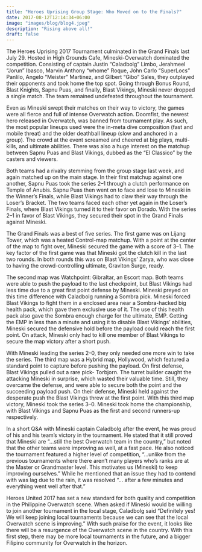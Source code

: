 ```yaml
---
title: "Heroes Uprising Group Stage: Who Moved on to the Finals?"
date: 2017-08-12T12:14:34+06:00
image: "images/blog/blog4.jpeg"
description: "Rising above all!"
draft: false
---
```


The Heroes Uprising 2017 Tournament culminated in the Grand Finals last July 29. Hosted in High Grounds Cafe, Mineski-Overwatch dominated the competition. Consisting of captain Justin “Caladbolg” Limbo, Jerahmeel “Jorun” Ibasco, Marvin Anthony “whome” Roque, John Carlo “SuperLocs” Panlilo, Angelo “Meister” Martinez, and Gilbert “Gibo” Sales, they outplayed their opponents and took home the top spot. Going through Bonus Round, Blast Knights, Sapnu Puas, and finally, Blast Vikings, Mineski never dropped a single match. The team remained undefeated throughout the tournament.

Even as Mineski swept their matches on their way to victory, the games were all fierce and full of intense Overwatch action. Doomfist, the newest hero released in Overwatch, was banned from tournament play. As such, the most popular lineups used were the in-meta dive composition (fast and mobile threat) and the older deathball lineup (slow and anchored in a group). The crowd at the event screamed and cheered at big plays, multi-kills, and ultimate abilities. There was also a huge interest on the matchup between Sapnu Puas and Blast Vikings, dubbed as the “El Classico” by the casters and viewers.

Both teams had a rivalry stemming from the group stage last week, and again matched up on the main stage. In their first matchup against one another, Sapnu Puas took the series 2–1 through a clutch performance on Temple of Anubis. Sapnu Puas then went on to face and lose to Mineski in the Winner’s Finals, while Blast Vikings had to claw their way through the Loser’s Bracket. The two teams faced each other yet again in the Loser’s Finals, where Blast Vikings turned it to their favor on Dorado. With the series 2–1 in favor of Blast Vikings, they secured their spot in the Grand Finals against Mineski.

The Grand Finals was a best of five series. The first game was on Lijang Tower, which was a heated Control-map matchup. With a point at the center of the map to fight over, Mineski secured the game with a score of 3–1. The key factor of the first game was that Mineski got the clutch kill in the last two rounds. In both rounds this was on Blast Vikings’ Zarya, who was close to having the crowd-controlling ultimate, Graviton Surge, ready.

The second map was Watchpoint: Gibraltar, an Escort map. Both teams were able to push the payload to the last checkpoint, but Blast Vikings had less time due to a great first point defense by Mineski. Mineski preyed on this time difference with Caladbolg running a Sombra pick. Mineski forced Blast Vikings to fight them in a enclosed area near a Sombra-hacked big health pack, which gave them exclusive use of it. The use of this health pack also gave the Sombra enough charge for the ultimate, EMP. Getting the EMP in less than a minute and using it to disable Blast Vikings’ abilities, Mineski secured the defensive hold before the payload could reach the first point. On attack, Mineski only had to kill one member of Blast Vikings to secure the map victory after a short push.

With Mineski leading the series 2–0, they only needed one more win to take the series. The third map was a Hybrid map, Hollywood, which featured a standard point to capture before pushing the payload. On first defense, Blast Vikings pulled out a rare pick- Torbjorn. The turret builder caught the attacking Mineski in surprise, which wasted their valuable time. Still, they overcame the defense, and were able to secure both the point and the succeeding payload push. On their defense, Mineski held against the desperate push the Blast Vikings threw at the first point. With this third map victory, Mineski took the series 3–0. Mineski took home the championship, with Blast Vikings and Sapnu Puas as the first and second runners-up respectively.

In a short Q&A with Mineski captain Caladbolg after the event, he was proud of his and his team’s victory in the tournament. He stated that it still proved that Mineski are “…still the best Overwatch team in the country,” but noted that the other teams were improving as well, at a fast pace. He also noticed the tournament featured a higher level of competition, “…unlike from the previous tournaments where there aren’t many players who’s ranks are at the Master or Grandmaster level. This motivates us (Mineski) to keep improving ourselves.” While he mentioned that an issue they had to contend with was lag due to the rain, it was resolved “… after a few minutes and everything went well after that.”

Heroes United 2017 has set a new standard for both quality and competition in the Philippine Overwatch scene. When asked if Mineski would be willing to join another tournament in the local stage, Caladbolg said “Definitely yes! We will keep joining local tournaments because we can see that the local Overwatch scene is improving.” With such praise for the event, it looks like there will be a resurgence of the Overwatch scene in the country. With this first step, there may be more local tournaments in the future, and a bigger Filipino community for Overwatch in the horizon.
